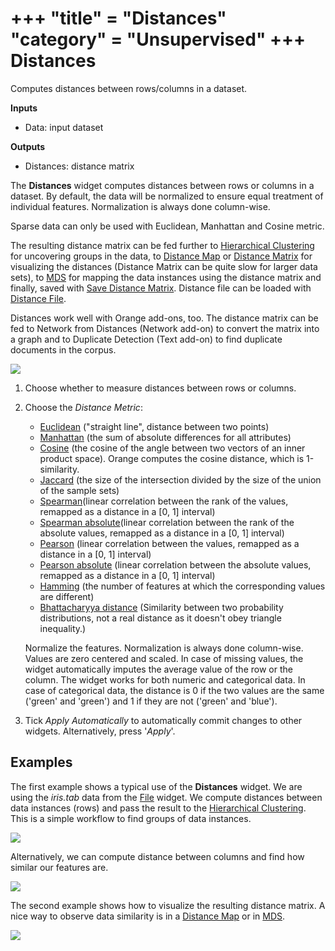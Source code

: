 +++
"title" = "Distances"
"category" = "Unsupervised"
+++
Distances
=========

Computes distances between rows/columns in a dataset.

**Inputs**

- Data: input dataset

**Outputs**

- Distances: distance matrix

The **Distances** widget computes distances between rows or columns in a dataset. By default, the data will be normalized to ensure equal treatment of individual features. Normalization is always done column-wise.

Sparse data can only be used with Euclidean, Manhattan and Cosine metric.

The resulting distance matrix can be fed further to [Hierarchical Clustering](../hierarchicalclustering/) for uncovering groups in the data, to [Distance Map](distancemap.md) or [Distance Matrix](distancematrix.md) for visualizing the distances (Distance Matrix can be quite slow for larger data sets), to [MDS](../mds/) for mapping the data instances using the distance matrix and finally, saved with [Save Distance Matrix](savedistancematrix.md). Distance file can be loaded with [Distance File](../distancefile/).

Distances work well with Orange add-ons, too. The distance matrix can be fed to Network from Distances (Network add-on) to convert the matrix into a graph and to Duplicate Detection (Text add-on) to find duplicate documents in the corpus.

![](../images/Distances-stamped.png)

1. Choose whether to measure distances between rows or columns.
2. Choose the *Distance Metric*:
   - [Euclidean](https://en.wikipedia.org/wiki/Euclidean_distance) ("straight line", distance between two points)
   - [Manhattan](https://en.wiktionary.org/wiki/Manhattan_distance) (the sum of absolute differences for all attributes)
   - [Cosine](https://en.wikipedia.org/wiki/Cosine_similarity) (the cosine of the angle between two vectors of an inner product space). Orange computes the cosine distance, which is 1-similarity.
   - [Jaccard](https://en.wikipedia.org/wiki/Jaccard_index) (the size of the intersection divided by the size of the union of the sample sets)
   - [Spearman](https://en.wikipedia.org/wiki/Spearman's_rank_correlation_coefficient)(linear correlation between the rank of the values, remapped as a distance in a [0, 1] interval)
   - [Spearman absolute](https://en.wikipedia.org/wiki/Spearman's_rank_correlation_coefficient)(linear correlation between the rank of the absolute values, remapped as a distance in a [0, 1] interval)
   - [Pearson](https://en.wikipedia.org/wiki/Pearson_product-moment_correlation_coefficient) (linear correlation between the values, remapped as a distance in a [0, 1] interval)
   - [Pearson absolute](https://en.wikipedia.org/wiki/Pearson_product-moment_correlation_coefficient) (linear correlation between the absolute values, remapped as a distance in a [0, 1] interval)
   - [Hamming](https://en.wikipedia.org/wiki/Hamming_distance) (the number of features at which the corresponding values are different)
   - [Bhattacharyya distance](https://en.wikipedia.org/wiki/Bhattacharyya_distance) (Similarity between two probability distributions, not a real distance as it doesn't obey triangle inequality.)

   Normalize the features. Normalization is always done column-wise. Values are zero centered and scaled.
   In case of missing values, the widget automatically imputes the average value of the row or the column.
   The widget works for both numeric and categorical data. In case of categorical data, the distance is 0 if the two values are the same ('green' and 'green') and 1 if they are not ('green' and 'blue').
3. Tick *Apply Automatically* to automatically commit changes to other widgets. Alternatively, press '*Apply*'.

Examples
--------

The first example shows a typical use of the **Distances** widget. We are using the *iris.tab* data from the [File](../data/file.md) widget. We compute distances between data instances (rows) and pass the result to the [Hierarchical Clustering](../hierarchicalclustering/). This is a simple workflow to find groups of data instances.

![](../images/Distances-Example1-rows.png)

Alternatively, we can compute distance between columns and find how similar our features are.

![](../images/Distances-Example1-columns.png)

The second example shows how to visualize the resulting distance matrix. A nice way to observe data similarity is in a [Distance Map](distancemap.md) or in [MDS](../mds/).

![](../images/Distances-Example2.png)
